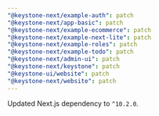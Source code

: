 ```yaml
---
"@keystone-next/example-auth": patch
"@keystone-next/app-basic": patch
"@keystone-next/example-ecommerce": patch
"@keystone-next/example-next-lite": patch
"@keystone-next/example-roles": patch
"@keystone-next/example-todo": patch
"@keystone-next/admin-ui": patch
"@keystone-next/keystone": patch
"@keystone-ui/website": patch
"@keystone-next/website": patch
---
```


Updated Next.js dependency to `^10.2.0`.
